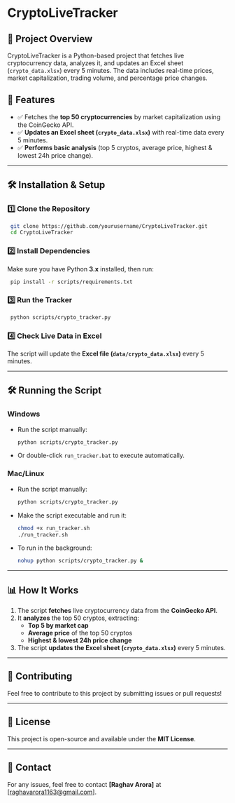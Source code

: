 # CryptoLiveTracker

## 📌 Project Overview
CryptoLiveTracker is a Python-based project that fetches live cryptocurrency data, analyzes it, and updates an Excel sheet (`crypto_data.xlsx`) every 5 minutes. The data includes real-time prices, market capitalization, trading volume, and percentage price changes.

## 🚀 Features
- ✅ Fetches the **top 50 cryptocurrencies** by market capitalization using the CoinGecko API.
- ✅ **Updates an Excel sheet (`crypto_data.xlsx`)** with real-time data every 5 minutes.
- ✅ **Performs basic analysis** (top 5 cryptos, average price, highest & lowest 24h price change).

---

## 🛠 Installation & Setup

### **1️⃣ Clone the Repository**
```sh
 git clone https://github.com/yourusername/CryptoLiveTracker.git
 cd CryptoLiveTracker
```

### **2️⃣ Install Dependencies**
Make sure you have Python **3.x** installed, then run:
```sh
 pip install -r scripts/requirements.txt
```

### **3️⃣ Run the Tracker**
```sh
 python scripts/crypto_tracker.py
```

### **4️⃣ Check Live Data in Excel**
The script will update the **Excel file (`data/crypto_data.xlsx`)** every 5 minutes.

---

## 🛠 Running the Script

### **Windows**
- Run the script manually:
  ```sh
  python scripts/crypto_tracker.py
  ```
- Or double-click `run_tracker.bat` to execute automatically.

### **Mac/Linux**
- Run the script manually:
  ```sh
  python scripts/crypto_tracker.py
  ```
- Make the script executable and run it:
  ```sh
  chmod +x run_tracker.sh
  ./run_tracker.sh
  ```
- To run in the background:
  ```sh
  nohup python scripts/crypto_tracker.py &
  ```

---

## 📊 How It Works
1. The script **fetches** live cryptocurrency data from the **CoinGecko API**.
2. It **analyzes** the top 50 cryptos, extracting:
   - **Top 5 by market cap**
   - **Average price** of the top 50 cryptos
   - **Highest & lowest 24h price change**
3. The script **updates the Excel sheet (`crypto_data.xlsx`)** every 5 minutes.

---

## 🤝 Contributing
Feel free to contribute to this project by submitting issues or pull requests!

---

## 📜 License
This project is open-source and available under the **MIT License**.

---

## 📧 Contact
For any issues, feel free to contact **[Raghav Arora]** at [raghavarora1163@gmail.com].

